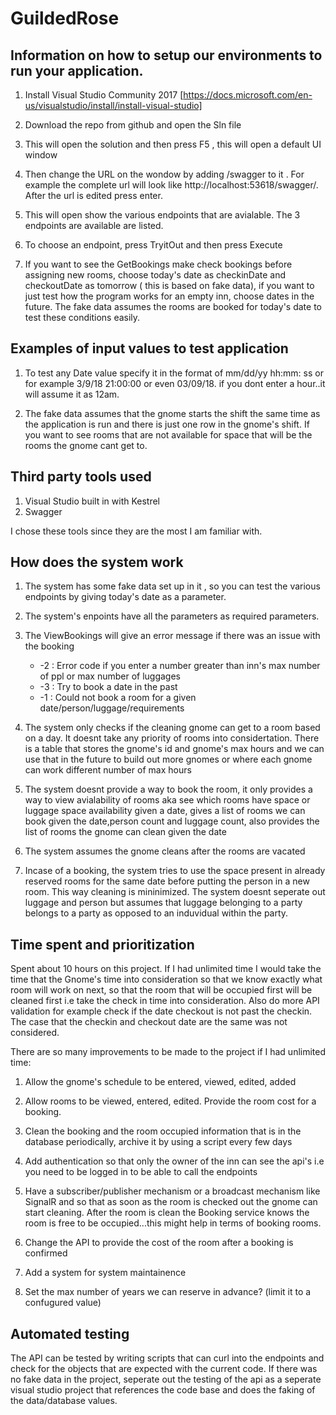 # GuildedRose

## Information on how to setup our environments to run your application.

1. Install Visual Studio Community 2017  [https://docs.microsoft.com/en-us/visualstudio/install/install-visual-studio]

2. Download the repo from github and open the Sln file

3. This will open the solution and then press F5 , this will open a default UI window

4. Then change the URL on the wondow by adding /swagger to it . For example the complete url will look like http://localhost:53618/swagger/. After the url is edited press enter.

5. This will open show the various endpoints that are avialable. The 3 endpoints are available are listed.

6. To choose an endpoint, press TryitOut and then press Execute

7. If you want to see the GetBookings make check bookings before assigning new rooms, choose today's date as checkinDate and checkoutDate as tomorrow ( this is based on fake data), if you want to just test how the program works for an empty inn, choose dates in the future. The fake data assumes the rooms are booked for today's date to test these conditions easily.

## Examples of input values to test application 

1. To test any Date value specify it in the format of mm/dd/yy hh:mm: ss or for example 3/9/18 21:00:00 or even 03/09/18. if you dont enter a hour..it will assume it as 12am. 

2. The fake data assumes that the gnome starts the shift the same time as the application is run and there is just one row in the gnome's shift. If you want to see rooms that are not available for space that will be the rooms the gnome cant get to.

## Third party tools used

1. Visual Studio built in with Kestrel 
2. Swagger

I chose these tools since they are the most I am familiar with.

## How does the system work

1. The system has some fake data set up in it , so you can test the various endpoints by giving today's date as a parameter.

2. The system's enpoints have all the parameters as required parameters.

3. The ViewBookings will give an error message if there was an issue with the booking 
    * -2 : Error code if you enter a number greater than inn's max number of ppl or max number of luggages
    * -3 : Try to book a date in the past
    * -1 : Could not book a room for a given date/person/luggage/requirements
    
4. The system only checks if the cleaning gnome can get to a room based on a day. It doesnt take any priority of rooms into    considertation.   There is a table that stores the gnome's id and gnome's max hours and we can use that in the future to build out more gnomes or where each gnome can work different number of max hours

5. The system doesnt provide a way to book the room, it only provides a way to view avialability of rooms aka see which rooms have space or luggage space availability given a date,  gives a list of rooms we can book given the date,person count and luggage count, also provides the list of rooms the gnome can clean given the date

6. The system assumes the gnome cleans after the rooms are vacated

7. Incase of a booking, the system tries to use the space present in already reserved rooms for the same date before putting the person in a new room. This way cleaning is mininimized. The system doesnt seperate out luggage and person but assumes that luggage belonging to a party belongs to a party as opposed to an induvidual within the party.


## Time spent and prioritization

Spent about 10 hours on this project. If I had unlimited time I would take the time that the Gnome's time into consideration so that we know exactly what room will work on next, so that the room that will be occupied first will be cleaned first i.e take the check in time into consideration. Also do more API validation for example check if the date checkout is not past the checkin. The case that the checkin and checkout date are the same was not considered.

There are so many improvements to be made to the project if I had unlimited time:

1. Allow the gnome's schedule to be entered, viewed, edited, added

2. Allow rooms to be viewed, entered, edited. Provide the room cost for a booking.

3. Clean the booking and the room occupied information that is in the database periodically, archive it by using a script every few days

4. Add authentication so that only the owner of the inn can see the api's i.e you need to be logged in to be able to call the endpoints

5. Have a subscriber/publisher mechanism or a broadcast mechanism like SignalR and so that as soon as the room is checked out the gnome can start cleaning. After the room is clean the Booking service knows the room is free to be occupied...this might help in terms of booking rooms.

6. Change the API to provide the cost of the room after a booking is confirmed

7. Add a system for system maintainence

8. Set the max number of years we can reserve in advance? (limit it to a confugured value)



## Automated testing
   The API can be tested by writing scripts that can curl into the endpoints and check for the objects that are expected with the current code. If there was no fake data in the project, seperate out the testing of the api as a seperate visual studio project that references the code base and does the faking of the data/database values.
    
